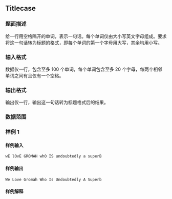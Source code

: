 ## Titlecase

### 题面描述
给一行用空格隔开的单词，表示一句话。每个单词仅由大小写英文字母组成。要求将这一句话转为标题的格式，即每个单词的第一个字母用大写，其余均用小写。

### 输入格式
数据仅一行，包含至多 $100$ 个单词，每个单词包含至多 $20$ 个字母，每两个相邻单词之间有且仅有一个空格。

### 输出格式
输出仅一行，输出这一句话转为标题格式后的结果。

### 数据范围

### 样例 1

#### 样例输入
```
wE lOvE GROMAH whO IS undoubtedly a superB
```

#### 样例输出
```
We Love Gromah Who Is Undoubtedly A Superb
```


#### 样例解释
